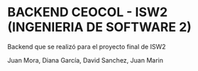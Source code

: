 # BACKEND CEOCOL - ISW2 (INGENIERIA DE SOFTWARE 2)

Backend que se realizó para el proyecto final de ISW2

Juan Mora, Diana García, David Sanchez, Juan Marin